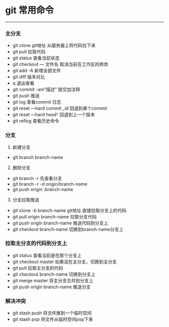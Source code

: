 # git 常用命令
- - - - - - - - - 
### 主分支
 * git clone git地址 从服务器上将代码拉下来
 * git pull 拉取代码
 * git status 查看当前状态
 * git checkout — 文件名 取消当前在工作区的修改
 * git add -A 新增全部文件
 * git diff 版本对比
 * q 退出查看
 * git commit -am”描述” 提交加注释
 * git push 推送
 * git log 查看commit 日志
 * git reset —hard commit _id 回退到某个commit
 * git reset —hard head^ 回退到上一个版本
 * git reflog 查看历史命令

### 分支
 1. 新建分支
  * git branch branch-name
 2. 删除分支
  * git branch -r 先查看分支
  * git branch -r -d origin/branch-name
  * git push origin :branch-name
 3. 分支拉取推送
  * git clone -b branch-name git地址 直接拉取分支上的代码
  * git pull origin branch-name 拉取分支代码
  * git push origin branch-name 推送代码到分支上
  * git checkout branch-name 切换到branch-name分支上

### 拉取主分支的代码到分支上
 * git status 查看当前是在那个分支上
 * git checkout master 如果没在主分支，切换到主分支
 * git pull 拉取主分支的代码
 * git checkout branch-name 切换到分支上
 * git merge master 将主分支合并到分支上
 * git push origin branch-name 推送分支

### 解决冲突
 * git stash push 将文件推到一个临时空间
 * git stash pop 将文件从临时空间pop下来
